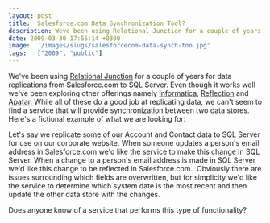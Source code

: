 ```yaml
---
layout: post
title:  Salesforce.com Data Synchronization Tool?
description: Weve been using Relational Junction for a couple of years for data replications from Salesforce.com to SQL Server. Even though it works well weve been exploring other offerings namely Informatica , Reflection  and Apatar . While all of these do a good job at replicating data, we cant seem to find a service that will provide synchronization between two data stores. Heres a fictional example of what we are looking for-  Lets say we replicate some of our Account and Contact data to SQL Server for u
date: 2009-03-30 17:56:14 +0300
image:  '/images/slugs/salesforcecom-data-synch-too.jpg'
tags:   ["2009", "public"]
---
```

<p>We've been using <a href="http://www.sesamesoftware.com/rj4salesforce.html" target="_blank">Relational Junction</a> for a couple of years for data replications from Salesforce.com to SQL Server. Even though it works well we've been exploring other offerings namely <a href="http://www.informatica.com" target="_blank">Informatica</a>, <a href="http://sites.force.com/appexchange/apex/listingDetail?listingId=a0N300000016aGEEAY" target="_blank">Reflection</a> and <a href="http://www.apatar.com" target="_blank">Apatar</a>. While all of these do a good job at replicating data, we can't seem to find a service that will provide synchronization between two data stores. Here's a fictional example of what we are looking for:</p>
<p>Let's say we replicate some of our Account and Contact data to SQL Server for use on our corporate website. When someone updates a person's email address in Salesforce.com we'd like the service to make this change in SQL Server. When a change to a person's email address is made in SQL Server we'd like this change to be reflected in Salesforce.com.  Obviously there are issues surrounding which fields are overwritten, but for simplicity we'd like the service to determine which system date is the most recent and then update the other data store with the changes.</p>
<p>Does anyone know of a service that performs this type of functionality?</p>

